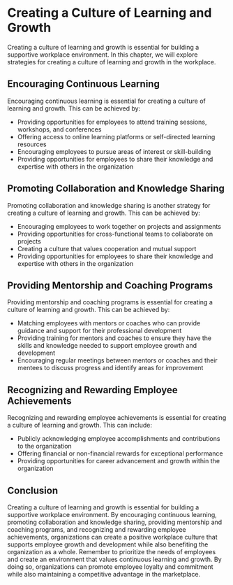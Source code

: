 Creating a Culture of Learning and Growth
=================================================================================================

Creating a culture of learning and growth is essential for building a supportive workplace environment. In this chapter, we will explore strategies for creating a culture of learning and growth in the workplace.

Encouraging Continuous Learning
-------------------------------

Encouraging continuous learning is essential for creating a culture of learning and growth. This can be achieved by:

* Providing opportunities for employees to attend training sessions, workshops, and conferences
* Offering access to online learning platforms or self-directed learning resources
* Encouraging employees to pursue areas of interest or skill-building
* Providing opportunities for employees to share their knowledge and expertise with others in the organization

Promoting Collaboration and Knowledge Sharing
---------------------------------------------

Promoting collaboration and knowledge sharing is another strategy for creating a culture of learning and growth. This can be achieved by:

* Encouraging employees to work together on projects and assignments
* Providing opportunities for cross-functional teams to collaborate on projects
* Creating a culture that values cooperation and mutual support
* Providing opportunities for employees to share their knowledge and expertise with others in the organization

Providing Mentorship and Coaching Programs
------------------------------------------

Providing mentorship and coaching programs is essential for creating a culture of learning and growth. This can be achieved by:

* Matching employees with mentors or coaches who can provide guidance and support for their professional development
* Providing training for mentors and coaches to ensure they have the skills and knowledge needed to support employee growth and development
* Encouraging regular meetings between mentors or coaches and their mentees to discuss progress and identify areas for improvement

Recognizing and Rewarding Employee Achievements
-----------------------------------------------

Recognizing and rewarding employee achievements is essential for creating a culture of learning and growth. This can include:

* Publicly acknowledging employee accomplishments and contributions to the organization
* Offering financial or non-financial rewards for exceptional performance
* Providing opportunities for career advancement and growth within the organization

Conclusion
----------

Creating a culture of learning and growth is essential for building a supportive workplace environment. By encouraging continuous learning, promoting collaboration and knowledge sharing, providing mentorship and coaching programs, and recognizing and rewarding employee achievements, organizations can create a positive workplace culture that supports employee growth and development while also benefiting the organization as a whole. Remember to prioritize the needs of employees and create an environment that values continuous learning and growth. By doing so, organizations can promote employee loyalty and commitment while also maintaining a competitive advantage in the marketplace.
